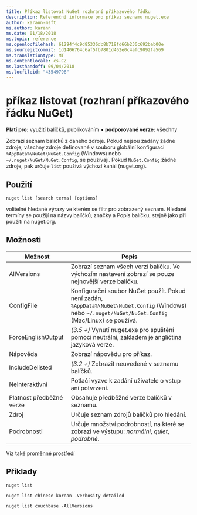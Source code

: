```yaml
---
title: Příkaz listovat NuGet rozhraní příkazového řádku
description: Referenční informace pro příkaz seznamu nuget.exe
author: karann-msft
ms.author: karann
ms.date: 01/18/2018
ms.topic: reference
ms.openlocfilehash: 61294f4c9d85336dc8b718fd66b236c692bab00e
ms.sourcegitcommit: 1d1406764c6af5fb7801d462e0c4afc9092fa569
ms.translationtype: MT
ms.contentlocale: cs-CZ
ms.lasthandoff: 09/04/2018
ms.locfileid: "43549798"
---
```

# <a name="list-command-nuget-cli"></a>příkaz listovat (rozhraní příkazového řádku NuGet)

**Platí pro:** využití balíčků, publikováním &bullet; **podporované verze:** všechny

Zobrazí seznam balíčků z daného zdroje. Pokud nejsou zadány žádné zdroje, všechny zdroje definované v souboru globální konfiguraci `%AppData%\NuGet\NuGet.Config` (Windows) nebo `~/.nuget/NuGet/NuGet.Config`, se používají. Pokud `NuGet.Config` žádné zdroje, pak určuje `list` používá výchozí kanál (nuget.org).

## <a name="usage"></a>Použití

```cli
nuget list [search terms] [options]
```

volitelné hledané výrazy ve kterém se filtr pro zobrazený seznam. Hledané termíny se použijí na názvy balíčků, značky a Popis balíčku, stejně jako při použití na nuget.org.

## <a name="options"></a>Možnosti

| Možnost | Popis |
| --- | --- |
| AllVersions | Zobrazí seznam všech verzí balíčku. Ve výchozím nastavení zobrazí se pouze nejnovější verze balíčku. |
| ConfigFile | Konfigurační soubor NuGet použít. Pokud není zadán, `%AppData%\NuGet\NuGet.Config` (Windows) nebo `~/.nuget/NuGet/NuGet.Config` (Mac/Linux) se používá.|
| ForceEnglishOutput | *(3.5 +)*  Vynutí nuget.exe pro spuštění pomocí neutrální, základem je angličtina jazyková verze. |
| Nápověda | Zobrazí nápovědu pro příkaz. |
| IncludeDelisted | *(3.2 +)*  Zobrazit neuvedené v seznamu balíčků. |
| Neinteraktivní | Potlačí vyzve k zadání uživatele o vstup ani potvrzení. |
| Platnost předběžné verze | Obsahuje předběžné verze balíčků v seznamu. |
| Zdroj | Určuje seznam zdrojů balíčků pro hledání. |
| Podrobnosti | Určuje množství podrobností, na které se zobrazí ve výstupu: *normální*, *quiet*, *podrobné*. |

Viz také [proměnné prostředí](cli-ref-environment-variables.md)

## <a name="examples"></a>Příklady

```cli
nuget list

nuget list chinese korean -Verbosity detailed

nuget list couchbase -AllVersions
```
